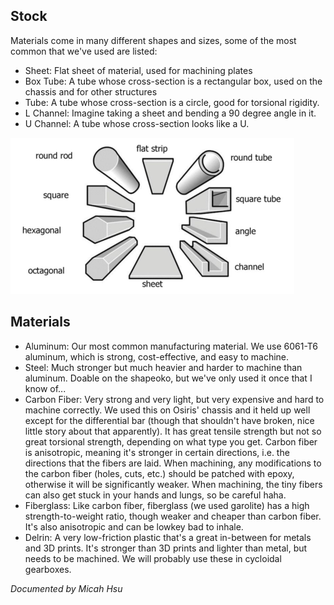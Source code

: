 ## Stock
Materials come in many different shapes and sizes, some of the most common that we've used are listed:
* Sheet: Flat sheet of material, used for machining plates
* Box Tube: A tube whose cross-section is a rectangular box, used on the chassis and for other structures
* Tube: A tube whose cross-section is a circle, good for torsional rigidity.
* L Channel: Imagine taking a sheet and bending a 90 degree angle in it.
* U Channel: A tube whose cross-section looks like a U.

![Stock](./img/Stock.png)

## Materials
* Aluminum: Our most common manufacturing material. We use 6061-T6 aluminum, which is strong, cost-effective, and easy to machine.
* Steel: Much stronger but much heavier and harder to machine than aluminum. Doable on the shapeoko, but we've only used it once that I know of...
* Carbon Fiber: Very strong and very light, but very expensive and hard to machine correctly. We used this on Osiris' chassis and it held up well except for the differential bar (though that shouldn't have broken, nice little story about that apparently). It has great tensile strength but not so great torsional strength, depending on what type you get. Carbon fiber is anisotropic, meaning it's stronger in certain directions, i.e. the directions that the fibers are laid. When machining, any modifications to the carbon fiber (holes, cuts, etc.) should be patched with epoxy, otherwise it will be significantly weaker. When machining, the tiny fibers can also get stuck in your hands and lungs, so be careful haha.
* Fiberglass: Like carbon fiber, fiberglass (we used garolite) has a high strength-to-weight ratio, though weaker and cheaper than carbon fiber. It's also anisotropic and can be lowkey bad to inhale.
* Delrin: A very low-friction plastic that's a great in-between for metals and 3D prints. It's stronger than 3D prints and lighter than metal, but needs to be machined. We will probably use these in cycloidal gearboxes.

_Documented by Micah Hsu_